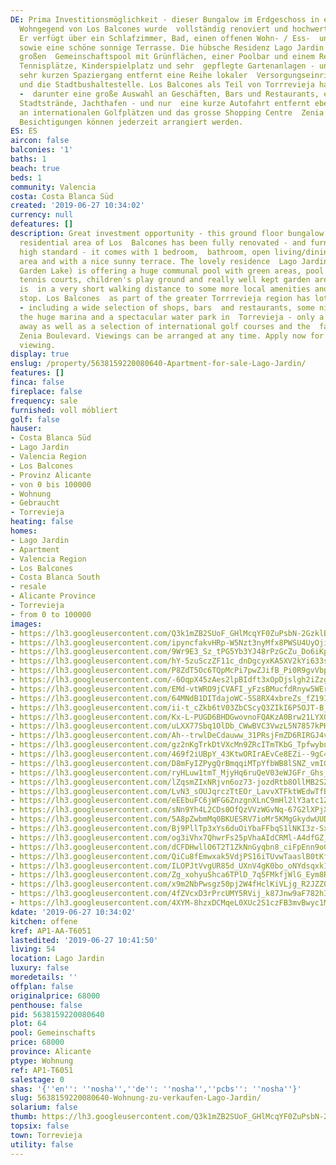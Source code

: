```yaml
---
DE: Prima Investitionsmöglichkeit - dieser Bungalow im Erdgeschoss in einer ruhigen
  Wohngegend von Los Balcones wurde  vollständig renoviert und hochwertig eingerichtet.
  Er verfügt über ein Schlafzimmer, Bad, einen offenen Wohn- / Ess-  und Küchenbereich
  sowie eine schöne sonnige Terrasse. Die hübsche Residenz Lago Jardin bietet einen
  großen  Gemeinschaftspool mit Grünflächen, einer Poolbar und einem Restaurant, dazu
  Tennisplätze, Kinderspielplatz und sehr  gepflegte Gartenanlagen - und nur einen
  sehr kurzen Spaziergang entfernt eine Reihe lokaler  Versorgungseinrichtungen -
  und die Stadtbushaltestelle. Los Balcones als Teil von Torrrevieja hat viel zu bieten
  -  darunter eine große Auswahl an Geschäften, Bars und Restaurants, einige schöne
  Stadtstrände, Jachthafen - und nur  eine kurze Autofahrt entfernt ebenso eine Auswahl
  an internationalen Golfplätzen und das grosse Shopping Centre  Zenia Boulevard.
  Besichtigungen können jederzeit arrangiert werden.
ES: ES
aircon: false
balconies: '1'
baths: 1
beach: true
beds: 1
community: Valencia
costa: Costa Blanca Süd
created: '2019-06-27 10:34:02'
currency: null
defeatures: []
description: Great investment opportunity - this ground floor bungalow in a quiet
  residential area of Los  Balcones has been fully renovated - and furnished to a
  high standard - it comes with 1 bedroom,  bathroom, open living/dining and kitchen
  area and with a nice sunny terrace. The lovely residence  Lago Jardin (Spanish for
  Garden Lake) is offering a huge communal pool with green areas, pool  bar and restaurant,
  tennis courts, children's play ground and really well kept garden areas - and it
  is  in a very short walking distance to some more local amenities and the city bus
  stop. Los Balcones  as part of the greater Torrrevieja region has lots to offer
  - including a wide selection of shops, bars  and restaurants, some nice city beaches,
  the huge marina and a spectacular water park in  Torrevieja - only a short drive
  away as well as a selection of international golf courses and the  famous popular
  Zenia Boulevard. Viewings can be arranged at any time. Apply now for your  personal
  viewing.
display: true
enslug: /property/5638159220080640-Apartment-for-sale-Lago-Jardin/
features: []
finca: false
fireplace: false
frequency: sale
furnished: voll möbliert
golf: false
hauser:
- Costa Blanca Süd
- Lago Jardin
- Valencia Region
- Los Balcones
- Provinz Alicante
- von 0 bis 100000
- Wohnung
- Gebraucht
- Torrevieja
heating: false
homes:
- Lago Jardin
- Apartment
- Valencia Region
- Los Balcones
- Costa Blanca South
- resale
- Alicante Province
- Torrevieja
- from 0 to 100000
images:
- https://lh3.googleusercontent.com/Q3k1mZB2SUoF_GHlMcqYF0ZuPsbN-2GzklBJZlQj92WppxJDJ6gEHxUvDh_K2MPaGjXpDtuqmoart09sWp8=w640-rj-e30-l100
- https://lh3.googleusercontent.com/ipyncfakvHRp-W5Nzt3nyMfx8PWSU4UyOji6c-xJOr7yPIQy0uU67RN-Z2VcSe-jU25V4415VOHmlgORx3H1=w640-rj-e30-l100
- https://lh3.googleusercontent.com/9Wr9E3_Sz_tPG5Yb3YJ48rPzGcZu_Do6iKpfwya9cVdILxKAysYLvSmkoy89pA5I9KqFxxf96h8P5Wnq2alY=w640-rj-e30-l100
- https://lh3.googleusercontent.com/hY-5zuSczZF11c_dnDgcyxKA5XV2kYi633s-3pFRdhIa_ptU420JOZ9TRix_cZawHXUR8chPGwcHf0jcu_oYdw=w640-rj-e30-l100
- https://lh3.googleusercontent.com/P8ZdT5Oc6TQpMcPi7pwZJifB_Pi0R9gvVbpb-K1XBTa64W9uEWCxPXFJJQ34al5DokzjEHnbRYhpf0wVcvaB3w=w640-rj-e30-l100
- https://lh3.googleusercontent.com/-6OqpX45zAes2lpBIdft3xOpDjslgh2iZzgv4iHJhfqQsDxIVFWW_Adu884YmbJK414ck-w0gAYgf8OrjQ=w640-rj-e30-l100
- https://lh3.googleusercontent.com/EMd-vtWRO9jCVAFI_yFzsBMucfdRnyw5WErPwibmJzrsmF5n0OSLfGnypdcJ4ABBQKTtahufhgHO_N2wf-I=w640-rj-e30-l100
- https://lh3.googleusercontent.com/64MNdB1DITdajoWC-5S8RX4xbreZs_fZ19IfaFMp9VI0SpAvrTNXF_ed3RmWItM0JDRmWR5V0KEXmEZdcPQ=w640-rj-e30-l100
- https://lh3.googleusercontent.com/ii-t_cZkb6tV03ZbCScyQ3ZIkI6P5OJT-B_gLAP9DV_JjdgFoVZKa_0jQtT_zVYevttQQQpjF_K4Y6NoQgI=w640-rj-e30-l100
- https://lh3.googleusercontent.com/Kx-L-PUGD6BHDGwovnoFQAKzA0Brw21LYX0irSHake27bPyzmR5dhfz_LB3zxARiGbJizzlpkmPaZTpyeiL6=w640-rj-e30-l100
- https://lh3.googleusercontent.com/uLXX77Sbq1OlDb_CWwBVC3VwzL5N7857kPHJL7mPocLRGD2_wvKBWgWBn2-Dij1JijsO-Ki3Lbjf2uDIocoJug=w640-rj-e30-l100
- https://lh3.googleusercontent.com/Ah--trwlDeCdauww_31PRsjFmZD6RIRGJ4vln6oykVw4iOyTwaZI0NYvoEzXYjTFC-vjMXe6_IVXpCbsmaI=w640-rj-e30-l100
- https://lh3.googleusercontent.com/gz2nKgTrkDtVXcMn9ZRcITmTKbG_TpfwybnTxKg8Lj2vYqP4FiNq39IMSYsAd0JUFMAxSywJB8blPazRwCc=w640-rj-e30-l100
- https://lh3.googleusercontent.com/469f2iUBpY_43KtwORIrAEvCe8EZi--9gC4NTHgX-RdlhQpQEbwDwsiptfwKu0blfcRwc2YB5kX3M5oQxvdX=w640-rj-e30-l100
- https://lh3.googleusercontent.com/D8mFyIZPygQrBmqqiMTpYfbWB8lSNZ_vmIGoeXb-hePPNgMDGO5NRbNWGWOyYFb0dreleCWHTbFhREmXFb_x=w640-rj-e30-l100
- https://lh3.googleusercontent.com/ryHLuw1tmT_MjyHq6ruQeV03eWJGFr_Ghs_0NtE4XDUE_3I1crKI6mdHwdgPMpTP7EhMOgjt2END5KN14Q41=w640-rj-e30-l100
- https://lh3.googleusercontent.com/lZqsmZIxNRjvn6oz73-jozdRtb8OllMB2SZKPQQW-0JHDq9Z6ogLginBsksIXOyJrAMed3RGYJOhuKdzy9YZ=w640-rj-e30-l100
- https://lh3.googleusercontent.com/LvN3_sOUJqrczTtEOr_LavvXTFktWEdwTfBeWjp11qW3jbPpbST7PJXKVJ7XRxkumkDg-JFutc_5jU2pc64=w640-rj-e30-l100
- https://lh3.googleusercontent.com/eEEbuFC6jWFG6ZnzgnXLnC9mHl2lY3atc1Z8M6GAkCnJab4_TPLcUNVJce7ZH8XgrJrVRXOAUy3l0sGm4E21ZA=w640-rj-e30-l100
- https://lh3.googleusercontent.com/sNn9Yh4L2CDs0OfQzVVzWGvNq-67G2lXPjXFMK2Ahc8UpLGPGEeUxSHIOc8RzE9H7HINSmq4OZWIVuc-VFTm=w640-rj-e30-l100
- https://lh3.googleusercontent.com/5A8pZwbmMq0BKUESRV7ioMr5KMgGkydwUUDpYC0hU9FMfvY3StTxwp-vax80OOcIoaouetmfURuKBgghEXdH=w640-rj-e30-l100
- https://lh3.googleusercontent.com/Bj9PllTp3xYs6duOiYbaFFbqS1lNKI3z-SxVm_TkiUC1voxlBSqPMr02lAlkxvLFG9oGjxdKfanBrWBsyZSYcQ=w640-rj-e30-l100
- https://lh3.googleusercontent.com/og3iVhx7QhwrFs25pVhaAIdCRMl-A4dfGZ_76DuTpf4e6UrCdXi6nBK5BBRR3-9r6k3q-nEBWs4O4_W7QNc=w640-rj-e30-l100
- https://lh3.googleusercontent.com/dCFDHwllO6T2T1ZkNnGyqbn8_ciFpEnn9oGIh8BlpKM2MzGM5-EJxinrMB4IbWM3AJ9pkLeEe_GJBF7JDMRD=w640-rj-e30-l100
- https://lh3.googleusercontent.com/QiCu8fEmwxak5VdjPS16iTUvwTaaslB0tKf2QP0G8vRSdc9TL_dYW6iN9AhOlw9Yqn7yy2Hnp6e2gnvDjtz_=w640-rj-e30-l100
- https://lh3.googleusercontent.com/ILOPJtVvgUR85d_UXnV4gK0bo_oNYdsqxk17RqTqEPwaJ9mZdWBwbv-vr_RNJfmHISzcipBHns69BHb6eIo=w640-rj-e30-l100
- https://lh3.googleusercontent.com/Zg_xohyuShca6TPlD_7q5FMkfjWlG_Eym8ROIUQHP2mqh_7QfFK4j4vnCqJ1iQevJaeryR3vCZk1A7rcMdE=w640-rj-e30-l100
- https://lh3.googleusercontent.com/x9m2NbPwsgz50pj2W4fHclKiVLjg_R2JZZ0UVCFwNodQg1MQpPQ-Gjrn6oD8Sb8kphMTx3u_JNwbxaYui9TT=w640-rj-e30-l100
- https://lh3.googleusercontent.com/4fZVcxD3rPrcUMY5RVij_k87Jnw9aF782hI1aUS5SeyS-hEGckEoX9SMtUXcxTCqple2hnSDq3vOn_sEaSzE=w640-rj-e30-l100
- https://lh3.googleusercontent.com/4XYM-8hzxDCMqeL0XUc2S1czFB3mvBwyc1Mssm5mia7fr_Pmf3Kn9btUBU_dVORcjG6FETzXi2BbUsQZU35U=w640-rj-e30-l100
kdate: '2019-06-27 10:34:02'
kitchen: offene
kref: AP1-AA-T6051
lastedited: '2019-06-27 10:41:50'
living: 54
location: Lago Jardin
luxury: false
moredetails: ''
offplan: false
originalprice: 68000
penthouse: false
pid: 5638159220080640
plot: 64
pool: Gemeinschafts
price: 68000
province: Alicante
ptype: Wohnung
ref: AP1-T6051
salestage: 0
shas: '{''en'': ''nosha'',''de'': ''nosha'',''pcbs'': ''nosha''}'
slug: 5638159220080640-Wohnung-zu-verkaufen-Lago-Jardin/
solarium: false
thumb: https://lh3.googleusercontent.com/Q3k1mZB2SUoF_GHlMcqYF0ZuPsbN-2GzklBJZlQj92WppxJDJ6gEHxUvDh_K2MPaGjXpDtuqmoart09sWp8=w400-h240-n-rj-e30-l100
topsix: false
town: Torrevieja
utility: false
---
```

